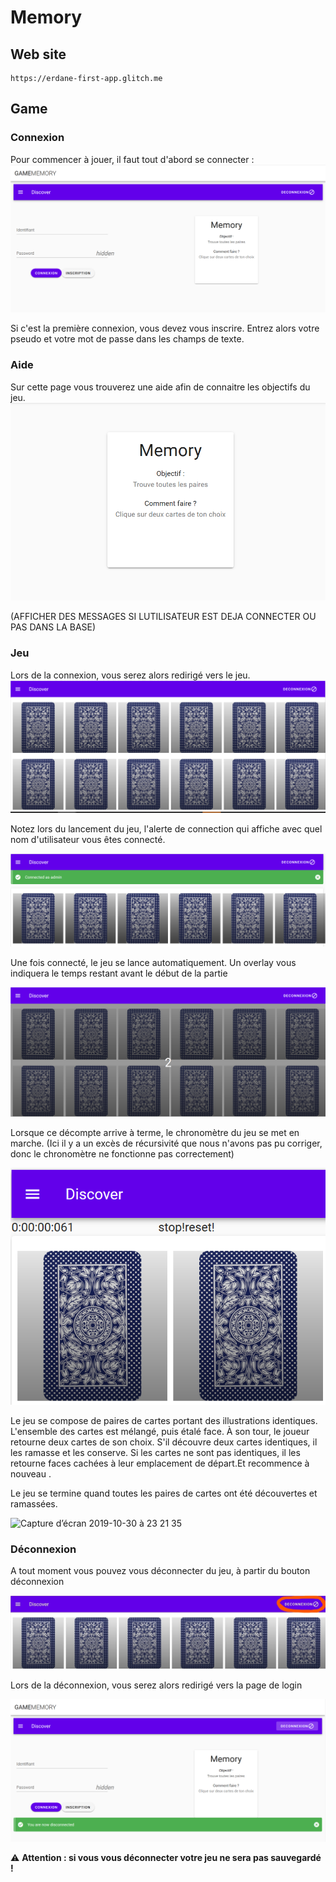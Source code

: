 # Memory

## Web site
```
https://erdane-first-app.glitch.me
```

## Game

### Connexion
Pour commencer à jouer, il faut tout d'abord se connecter :
![Login](/public/Login.png)

Si c'est la première connexion, vous devez vous inscrire.
Entrez alors votre pseudo et votre mot de passe dans les champs de texte.

### Aide
Sur cette page vous trouverez une aide afin de connaitre les objectifs du jeu.
![Help](/public/Help.png)

(AFFICHER DES MESSAGES SI LUTILISATEUR EST DEJA CONNECTER OU PAS DANS LA BASE)

### Jeu
Lors de la connexion, vous serez alors redirigé vers le jeu.
![Game](/public/Game.png)

Notez lors du lancement du jeu, l'alerte de connection qui affiche avec quel nom d'utilisateur vous êtes connecté.

![Alerte connexion](/public/AlertConnection.png)

Une fois connecté, le jeu se lance automatiquement.
Un overlay vous indiquera le temps restant avant le début de la partie

![Overlay](public/Overlay.png)

Lorsque ce décompte arrive à terme, le chronomètre du jeu se met en marche. (Ici il y a un excès de récursivité que nous n'avons pas pu corriger, donc le chronomètre ne fonctionne pas correctement)

![Chronometre](public/Chronometre.png)

Le jeu se compose de paires de cartes portant des illustrations identiques. L'ensemble des cartes est mélangé, puis étalé face.
À son tour, le joueur retourne deux cartes de son choix. S'il découvre deux cartes identiques, il les ramasse et les conserve. Si les cartes ne sont pas identiques, il les retourne faces cachées à leur emplacement de départ.Et recommence à nouveau .

Le jeu se termine quand toutes les paires de cartes ont été découvertes et ramassées.

![Capture d’écran 2019-10-30 à 23 21 35](https://user-images.githubusercontent.com/46956121/67903763-be582c00-fb6c-11e9-932c-580a2428e702.png)

### Déconnexion
A tout moment vous pouvez vous déconnecter du jeu, à partir du bouton déconnexion

![Deconnexion](/public/BoutonDeconnexion.jpg)

Lors de la déconnexion, vous serez alors redirigé vers la page de login

![Retour page login](/public/Retour_page_login.png)

:warning: **Attention : si vous vous déconnecter votre jeu ne sera pas sauvegardé !**

